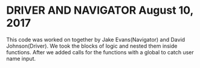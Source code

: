 # DRIVER AND NAVIGATOR August 10, 2017
 This code was worked on together by Jake Evans(Navigator) and David Johnson(Driver). We took the blocks of logic and nested them inside functions. After we added calls for the functions with a global to catch user name input.
